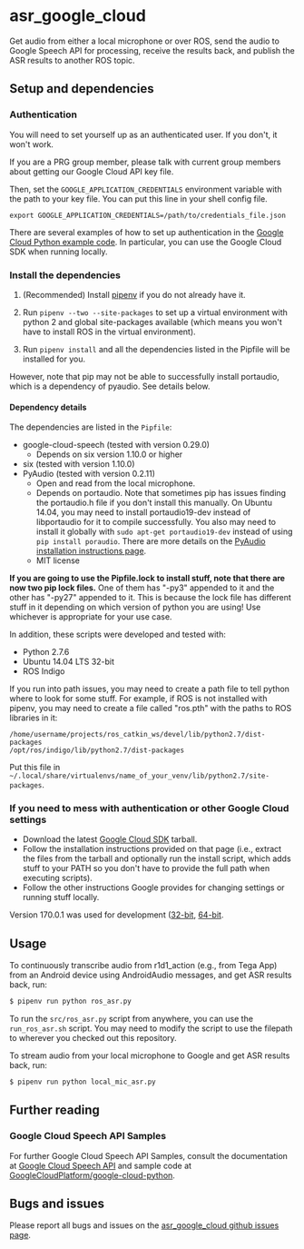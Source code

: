 # asr_google_cloud

Get audio from either a local microphone or over ROS, send the audio to Google
Speech API for processing, receive the results back, and publish the ASR
results to another ROS topic.

## Setup and dependencies

### Authentication

You will need to set yourself up as an authenticated user. If you don't, it
won't work.

If you are a PRG group member, please talk with current group members about
getting our Google Cloud API key file.

Then, set the `GOOGLE_APPLICATION_CREDENTIALS` environment variable with the
path to your key file. You can put this line in your shell config file.

```
export GOOGLE_APPLICATION_CREDENTIALS=/path/to/credentials_file.json
```

There are several examples of how to set up authentication in the [Google Cloud
Python example
code](https://github.com/GoogleCloudPlatform/python-docs-samples/tree/master/speech/cloud-client).
In particular, you can use the Google Cloud SDK when running locally.

### Install the dependencies
1. (Recommended) Install [pipenv](http://pipenv.org/) if you do not already
   have it.

2. Run `pipenv --two --site-packages` to set up a virtual environment with
   python 2 and global site-packages available (which means you won't have to
   install ROS in the virtual environment).

3. Run `pipenv install` and all the dependencies listed in the Pipfile will be
   installed for you.

However, note that pip may not be able to successfully install portaudio, which
is a dependency of pyaudio. See details below.

#### Dependency details

The dependencies are listed in the `Pipfile`:

- google-cloud-speech (tested with version 0.29.0)
    - Depends on six version 1.10.0 or higher
- six (tested with version 1.10.0)
- PyAudio (tested with version 0.2.11)
    - Open and read from the local microphone.
    - Depends on portaudio. Note that sometimes pip has issues finding the
      portaudio.h file if you don't install this manually. On Ubuntu 14.04, you
      may need to install portaudio19-dev instead of libportaudio for it to
      compile successfully. You also may need to install it globally with `sudo
      apt-get portaudio19-dev` instead of using `pip install poraudio`. There
      are more details on the [PyAudio installation instructions
      page](https://people.csail.mit.edu/hubert/pyaudio/#downloads).
    - MIT license

**If you are going to use the Pipfile.lock to install stuff, note that there
are now two pip lock files.** One of them has "-py3" appended to it and the
other has "-py27" appended to it. This is because the lock file has different
stuff in it depending on which version of python you are using! Use whichever
is appropriate for your use case.

In addition, these scripts were developed and tested with:

- Python 2.7.6
- Ubuntu 14.04 LTS 32-bit
- ROS Indigo

If you run into path issues, you may need to create a path file to tell python
where to look for some stuff. For example, if ROS is not installed with pipenv,
you may need to create a file called "ros.pth" with the paths to ROS libraries
in it:

```
/home/username/projects/ros_catkin_ws/devel/lib/python2.7/dist-packages
/opt/ros/indigo/lib/python2.7/dist-packages
```

Put this file in
`~/.local/share/virtualenvs/name_of_your_venv/lib/python2.7/site-packages`.


### If you need to mess with authentication or other Google Cloud settings

- Download the latest [Google Cloud
  SDK](https://cloud.google.com/sdk/docs/quickstart-linux) tarball.
- Follow the installation instructions provided on that page (i.e., extract the
  files from the tarball and optionally run the install script, which adds
  stuff to your PATH so you don't have to provide the full path when executing
  scripts).
- Follow the other instructions Google provides for changing settings or
  running stuff locally.

Version 170.0.1 was used for development
([32-bit](https://dl.google.com/dl/cloudsdk/channels/rapid/downloads/google-cloud-sdk-170.0.1-linux-x86.tar.gz),
[64-bit](https://dl.google.com/dl/cloudsdk/channels/rapid/downloads/google-cloud-sdk-170.0.1-linux-x86_64.tar.gz).

## Usage

To continuously transcribe audio from r1d1\_action (e.g., from Tega App) from
an Android device using AndroidAudio messages, and get ASR results back, run:

```sh
$ pipenv run python ros_asr.py
```
To run the `src/ros_asr.py` script from anywhere, you can use the
`run_ros_asr.sh` script. You may need to modify the script to use the filepath
to wherever you checked out this repository.

To stream audio from your local microphone to Google and get ASR results back,
run:

```sh
$ pipenv run python local_mic_asr.py
```

## Further reading

### Google Cloud Speech API Samples

For further Google Cloud Speech API Samples, consult the documentation at
[Google Cloud Speech API](http://cloud.google.com/speech) and sample code at
[GoogleCloudPlatform/google-cloud-python](https://github.com/GoogleCloudPlatform/google-cloud-python).

## Bugs and issues

Please report all bugs and issues on the [asr_google_cloud github issues
page](https://github.com/mitmedialab/asr_google_cloud/issues).
